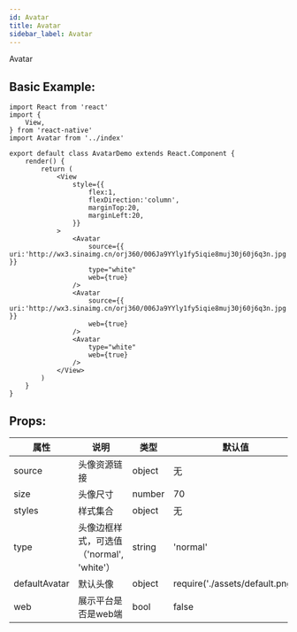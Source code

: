 ```yaml
---
id: Avatar
title: Avatar
sidebar_label: Avatar
---
```


Avatar

## Basic Example:
```SnackPlayer name=avatar-simple
import React from 'react'
import {
    View,
} from 'react-native'
import Avatar from '../index'

export default class AvatarDemo extends React.Component {
    render() {
        return (
            <View
                style={{
                    flex:1,
                    flexDirection:'column',
                    marginTop:20,
                    marginLeft:20,
                }}
            >
                <Avatar
                    source={{ uri:'http://wx3.sinaimg.cn/orj360/006Ja9YYly1fy5iqie8muj30j60j6q3n.jpg' }}
                    type="white"
                    web={true}
                />
                <Avatar
                    source={{ uri:'http://wx3.sinaimg.cn/orj360/006Ja9YYly1fy5iqie8muj30j60j6q3n.jpg' }}
                    web={true}
                />
                <Avatar
                    type="white"
                    web={true}
                />
            </View>
        )
    }
}

```

## Props:

属性 | 说明 | 类型 | 默认值
----|-----|------|------
| source    | 头像资源链接 |   object   |   无  |
| size   |   头像尺寸   |   number   |    70  |
| styles   |   样式集合  |   object   |   无    |
| type   |   头像边框样式，可选值（'normal', 'white'）   |   string    |    'normal'    |
| defaultAvatar   |  默认头像   |   object   |   require('./assets/default.png')  |
| web   |  展示平台是否是web端   |   bool   |   false  |
